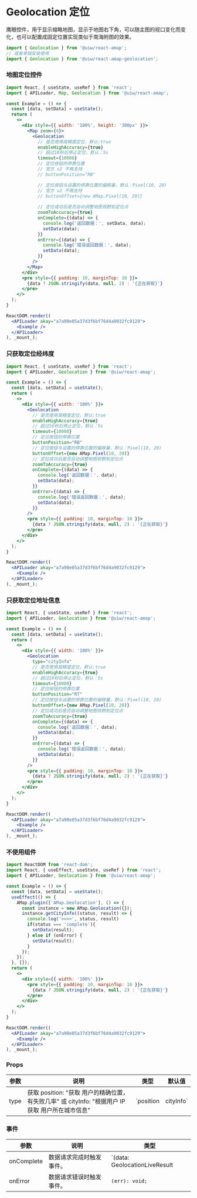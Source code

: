 Geolocation 定位
===

鹰眼控件，用于显示缩略地图，显示于地图右下角，可以随主图的视口变化而变化，也可以配置成固定位置实现类似于南海附图的效果。

```jsx
import { Geolocation } from '@uiw/react-amap';
// 或者单独安装使用
import { Geolocation } from '@uiw/react-amap-geolocation';
```

### 地图定位控件

<!--rehype:bgWhite=true&noScroll=true&codeSandbox=true&codePen=true-->
```jsx
import React, { useState, useRef } from 'react';
import { APILoader, Map, Geolocation } from '@uiw/react-amap';

const Example = () => {
  const [data, setData] = useState();
  return (
    <>
      <div style={{ width: '100%', height: '300px' }}>
        <Map zoom={4}>
          <Geolocation
            // 是否使用高精度定位，默认:true
            enableHighAccuracy={true}
            // 超过10秒后停止定位，默认：5s
            timeout={10000}
            // 定位按钮的停靠位置
            // 官方 v2 不再支持
            // buttonPosition="RB"

            // 定位按钮与设置的停靠位置的偏移量，默认：Pixel(10, 20)
            // 官方 v2 不再支持
            // buttonOffset={new AMap.Pixel(10, 20)}
            
            // 定位成功后是否自动调整地图视野到定位点
            zoomToAccuracy={true}
            onComplete={(data) => {
              console.log('返回数据：', setData, data);
              setData(data);
            }}
            onError={(data) => {
              console.log('错误返回数据：', data);
              setData(data);
            }}
          />
        </Map>
      </div>
      <pre style={{ padding: 10, marginTop: 10 }}>
        {data ? JSON.stringify(data, null, 2) : '{正在获取}'}
      </pre>
    </>
  );
}

ReactDOM.render((
  <APILoader akay="a7a90e05a37d3f6bf76d4a9032fc9129">
    <Example />
  </APILoader>
), _mount_);
```

### 只获取定位经纬度

<!--rehype:bgWhite=true&noScroll=true&codeSandbox=true&codePen=true-->
```jsx
import React, { useState, useRef } from 'react';
import { APILoader, Geolocation } from '@uiw/react-amap';

const Example = () => {
  const [data, setData] = useState();
  return (
    <>
      <div style={{ width: '100%' }}>
        <Geolocation
          // 是否使用高精度定位，默认:true
          enableHighAccuracy={true}
          // 超过10秒后停止定位，默认：5s
          timeout={10000}
          // 定位按钮的停靠位置
          buttonPosition="RB"
          // 定位按钮与设置的停靠位置的偏移量，默认：Pixel(10, 20)
          buttonOffset={new AMap.Pixel(10, 20)}
          // 定位成功后是否自动调整地图视野到定位点
          zoomToAccuracy={true}
          onComplete={(data) => {
            console.log('返回数据：', data);
            setData(data);
          }}
          onError={(data) => {
            console.log('错误返回数据：', data);
            setData(data);
          }}
        />
        <pre style={{ padding: 10, marginTop: 10 }}>
          {data ? JSON.stringify(data, null, 2) : '{正在获取}'}
        </pre>
      </div>
    </>
  );
}

ReactDOM.render((
  <APILoader akay="a7a90e05a37d3f6bf76d4a9032fc9129">
    <Example />
  </APILoader>
), _mount_);
```

### 只获取定位地址信息

<!--rehype:bgWhite=true&noScroll=true&codeSandbox=true&codePen=true-->
```jsx
import React, { useState, useRef } from 'react';
import { APILoader, Geolocation } from '@uiw/react-amap';

const Example = () => {
  const [data, setData] = useState();
  return (
    <>
      <div style={{ width: '100%' }}>
        <Geolocation
          type="cityInfo"
          // 是否使用高精度定位，默认:true
          enableHighAccuracy={true}
          // 超过10秒后停止定位，默认：5s
          timeout={10000}
          // 定位按钮的停靠位置
          buttonPosition="RT"
          // 定位按钮与设置的停靠位置的偏移量，默认：Pixel(10, 20)
          buttonOffset={new AMap.Pixel(10, 20)}
          // 定位成功后是否自动调整地图视野到定位点
          zoomToAccuracy={true}
          onComplete={(data) => {
            console.log('返回数据：', data);
            setData(data);
          }}
          onError={(data) => {
            console.log('错误返回数据：', data);
            setData(data);
          }}
        />
        <pre style={{ padding: 10, marginTop: 10 }}>
          {data ? JSON.stringify(data, null, 2) : '{正在获取}'}
        </pre>
      </div>
    </>
  );
}

ReactDOM.render((
  <APILoader akay="a7a90e05a37d3f6bf76d4a9032fc9129">
    <Example />
  </APILoader>
), _mount_);
```

### 不使用组件

<!--rehype:bgWhite=true&codeSandbox=true&codePen=true-->
```jsx
import ReactDOM from 'react-dom';
import React, { useEffect, useState, useRef } from 'react';
import { APILoader, Geolocation } from '@uiw/react-amap';

const Example = () => {
  const [data, setData] = useState();
  useEffect(() => {
    AMap.plugin(['AMap.Geolocation'], () => {
      const instance = new AMap.Geolocation({});
      instance.getCityInfo((status, result) => {
        console.log('>>>>', status, result)
        if(status === 'complete'){
          setData(result);
        } else if (onError) {
          setData(result);
        }
      });
    });
  }, []);
  return (
    <>
      <div style={{ width: '100%' }}>
        <pre style={{ padding: 10, marginTop: 10 }}>
          {data ? JSON.stringify(data, null, 2) : '{正在获取}'}
        </pre>
      </div>
    </>
  );
}

ReactDOM.render((
  <APILoader akay="a7a90e05a37d3f6bf76d4a9032fc9129">
    <Example />
  </APILoader>
), _mount_);
```

### Props

| 参数 | 说明 | 类型 | 默认值 |
|--------- |-------- |--------- |-------- |
| type | 获取 position: "获取 用户的精确位置，有失败几率" 或 cityInfo: "根据用户 IP 获取 用户所在城市信息" | `position|cityInfo` | `position` |

### 事件

| 参数 | 说明 | 类型 |
| ---- | ---- | ---- |
| onComplete | 数据请求完成时触发事件。 | `(data: GeolocationLiveResult | GeolocationForecastResult): void;` |
| onError | 数据请求错误时触发事件。 | `(err): void;` |